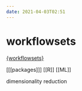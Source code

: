 ```yaml
---
date: 2021-04-03T02:51
---
```


# workflowsets

[{workflowsets}](https://www.tidyverse.org/blog/2021/03/workflowsets-0-0-1/)

[[[packages]]]
[[R]]
[[ML]]

dimensionality reduction



